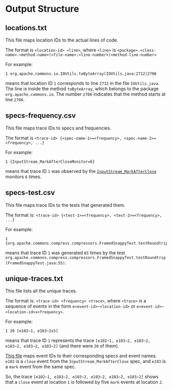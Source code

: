 # Output Structure

## locations.txt
This file maps location IDs to the actual lines of code.

The format is `<location-id> <line>`, where `<line>` is `<package>.<class-name>.<method-name>(<file-name>:<line-number>)<method-line-number>`

For example:
```
1 org.apache.commons.io.IOUtils.toByteArray(IOUtils.java:2712)2706
```
means that location ID `1` corresponds to line `2712` in the file `IOUtils.java`. The line is inside the method `toByteArray`, which belongs to the package `org.apache.commons.io`. The number `2706` indicates that the method starts at line `2706`.

## specs-frequency.csv
This file maps trace IDs to specs and frequencies.

The format is `<trace-id> {<spec-name-1>=<frequency>, <spec-name-2>=<frequency>, ...}`

For example:
```
1 {InputStream_MarkAfterCloseMonitor=6}
```
means that trace ID `1` was observed by the [`InputStream_MarkAfterClose`](https://github.com/SoftEngResearch/tracemop/blob/master/scripts/props/InputStream_MarkAfterClose.mop) monitors `6` times.

## specs-test.csv
This file maps trace IDs to the tests that generated them.

The format is: `<trace-id> {<test-1>=<frequency>, <test-2>=<frequency>, ...}`

For example:
```
1 {org.apache.commons.compress.compressors.FramedSnappyTest.testRoundtrip(FramedSnappyTest.java:55)=65}
```
means that trace ID `1` was generated `65` times by the test `org.apache.commons.compress.compressors.FramedSnappyTest.testRoundtrip(FramedSnappyTest.java:55)`.

## unique-traces.txt
This file lists all the unique traces.

The format is:
`<trace-id> <frequency> <trace>`, where `<trace>` is a sequence of events in the form `e<event-id>~<location-id>` or `e<event-id>~<location-id>x<frequency>`.

For example:
```
1 20 [e102~1, e103~2x5]
```
means that trace ID `1` represents the trace `[e102~1, e103~2, e103~2, e103~2, e103~2, e103~2]` (and there were `20` of them).

[This file](https://github.com/SoftEngResearch/tracemop/blob/master/scripts/events_encoding_id.txt) maps event IDs to their corresponding specs and event names.
`e102` is a `close` event from the `InputStream_MarkAfterClose` spec, and `e103` is a `mark` event from the same spec.

So, the trace `[e102~1, e103~2, e103~2, e103~2, e103~2, e103~2]` shows that a `close` event at location `1` is followed by five `mark` events at location `2`.
